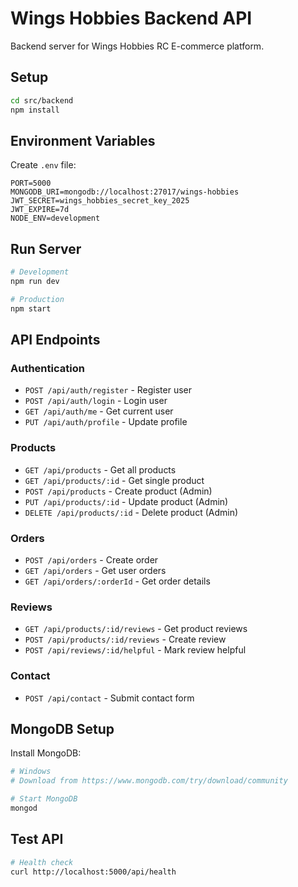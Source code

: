 # Wings Hobbies Backend API

Backend server for Wings Hobbies RC E-commerce platform.

## Setup

```bash
cd src/backend
npm install
```

## Environment Variables

Create `.env` file:
```
PORT=5000
MONGODB_URI=mongodb://localhost:27017/wings-hobbies
JWT_SECRET=wings_hobbies_secret_key_2025
JWT_EXPIRE=7d
NODE_ENV=development
```

## Run Server

```bash
# Development
npm run dev

# Production
npm start
```

## API Endpoints

### Authentication
- `POST /api/auth/register` - Register user
- `POST /api/auth/login` - Login user
- `GET /api/auth/me` - Get current user
- `PUT /api/auth/profile` - Update profile

### Products
- `GET /api/products` - Get all products
- `GET /api/products/:id` - Get single product
- `POST /api/products` - Create product (Admin)
- `PUT /api/products/:id` - Update product (Admin)
- `DELETE /api/products/:id` - Delete product (Admin)

### Orders
- `POST /api/orders` - Create order
- `GET /api/orders` - Get user orders
- `GET /api/orders/:orderId` - Get order details

### Reviews
- `GET /api/products/:id/reviews` - Get product reviews
- `POST /api/products/:id/reviews` - Create review
- `POST /api/reviews/:id/helpful` - Mark review helpful

### Contact
- `POST /api/contact` - Submit contact form

## MongoDB Setup

Install MongoDB:
```bash
# Windows
# Download from https://www.mongodb.com/try/download/community

# Start MongoDB
mongod
```

## Test API

```bash
# Health check
curl http://localhost:5000/api/health
```
